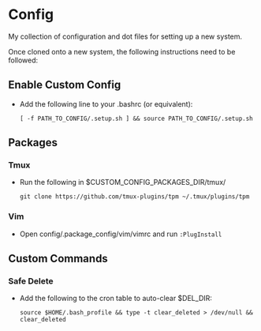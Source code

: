 # Config
My collection of configuration and dot files for setting up a new system.

Once cloned onto a new system, the following instructions need to be followed:

## Enable Custom Config
 * Add the following line to your .bashrc (or equivalent):
   ```
   [ -f PATH_TO_CONFIG/.setup.sh ] && source PATH_TO_CONFIG/.setup.sh
   ```

## Packages
### Tmux
 * Run the following in $CUSTOM\_CONFIG\_PACKAGES\_DIR/tmux/
   ```
   git clone https://github.com/tmux-plugins/tpm ~/.tmux/plugins/tpm
   ```

### Vim
 * Open config/.package\_config/vim/vimrc and run `:PlugInstall`

## Custom Commands
### Safe Delete
 * Add the following to the cron table to auto-clear $DEL\_DIR:
   ```
   source $HOME/.bash_profile && type -t clear_deleted > /dev/null && clear_deleted
   ```
